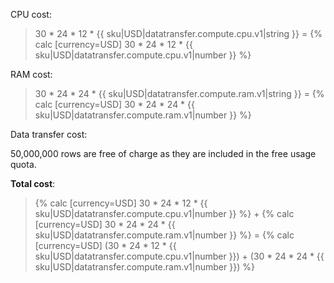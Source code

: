 CPU cost:

> 30 * 24 * 12 * {{ sku|USD|datatransfer.compute.cpu.v1|string }} = {% calc [currency=USD] 30 * 24 * 12 * {{ sku|USD|datatransfer.compute.cpu.v1|number }} %}

RAM cost:

> 30 * 24 * 24 * {{ sku|USD|datatransfer.compute.ram.v1|string }} = {% calc [currency=USD] 30 * 24 * 24 * {{ sku|USD|datatransfer.compute.ram.v1|number }} %}

Data transfer cost:

50,000,000 rows are free of charge as they are included in the free usage quota.

**Total cost**:

> {% calc [currency=USD] 30 * 24 * 12 * {{ sku|USD|datatransfer.compute.cpu.v1|number }} %} + {% calc [currency=USD] 30 * 24 * 24 * {{ sku|USD|datatransfer.compute.ram.v1|number }} %} = {% calc [currency=USD] (30 * 24 * 12 * {{ sku|USD|datatransfer.compute.cpu.v1|number }}) + (30 * 24 * 24 * {{ sku|USD|datatransfer.compute.ram.v1|number }}) %}
